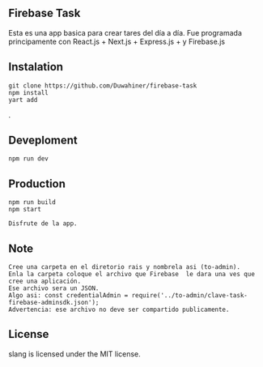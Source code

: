 Firebase Task
--------------------------------------------

Esta es una app basica para crear tares del día a día.
Fue programada principamente con  React.js + Next.js + Express.js + y Firebase.js

## Instalation
    git clone https://github.com/Duwahiner/firebase-task
    npm install
    yart add
.
## Deveploment
    npm run dev

## Production
    npm run build
    npm start

    Disfrute de la app.

## Note
    Cree una carpeta en el diretorio rais y nombrela asi (to-admin).
    Enla la carpeta coloque el archivo que Firebase  le dara una ves que cree una aplicación.
    Ese archivo sera un JSON.
    Algo asi: const credentialAdmin = require('../to-admin/clave-task-firebase-adminsdk.json');
    Advertencia: ese archivo no deve ser compartido publicamente.


## License

slang is licensed under the MIT license.
